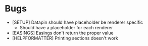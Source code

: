 # Bugs

- [SETUP] Datapin should have placeholder be renderer specific
	- Should have a placeholder for each renderer
- [EASINGS] Easings don't return the proper value
- [HELPFORMATTER] Printing sections doesn't work